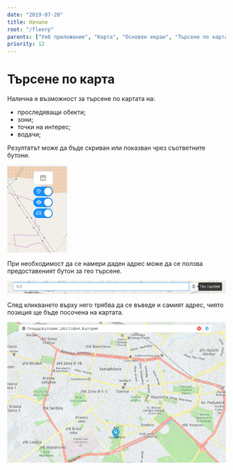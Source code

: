 ```yaml
---
date: "2019-07-20"
title: Начало
root: "/fleerp"
parents: ["Уеб приложение", "Карта", "Основен екран", "Търсене по карта"]
priority: 12
---
```


# Търсене по карта

Налична е възможност за търсене по картата на:
 - проследяващи обекти;
 - зони;
 - точки на интерес;
 - водачи;

Резултатът може да бъде скриван или показван чрез съответните бутони.

![MapButtons](map-buttons-bg.png)

При необходимост да се намери даден адрес може да се ползва предоставеният бутон за гео търсене.

![GeoButton](geo-button-bg.png)

След кликването върху него трябва да се въведе и самият адрес, чиято позиция ще бъде посочена на картата.

![GeoSearch](geo-search-bg.png)
